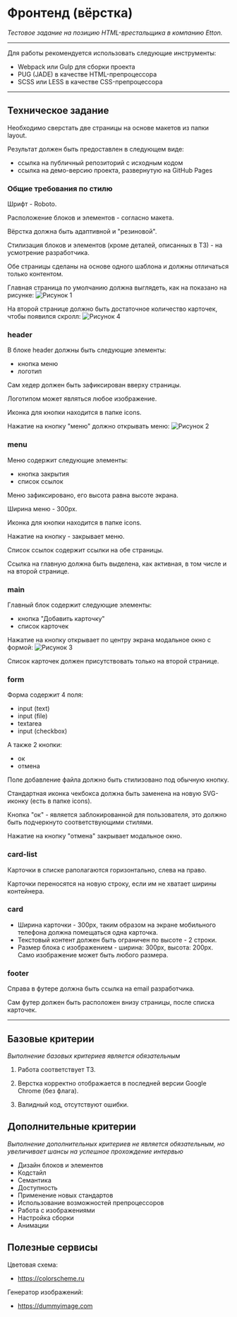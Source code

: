 # Фронтенд (вёрстка)
*Тестовое задание на позицию HTML-врестальщика в компанию Etton.*
____
Для работы рекомендуется использовать следующие инструменты:

- Webpack или Gulp для сборки проекта
- PUG (JADE) в качестве HTML-препроцессора
- SCSS или LESS в качестве CSS-препроцессора 
____

## Техническое задание

Необходимо сверстать две страницы на основе макетов из папки layout.

Результат должен быть предоставлен в следующем виде:
- ссылка на публичный репозиторий с исходным кодом
- ссылка на демо-версию проекта, развернутую на GitHub Pages

### Общие требования по стилю

Шрифт - Roboto.

Расположение блоков и элементов - согласно макета.

Вёрстка должна быть адаптивной и "резиновой".

Стилизация блоков и элементов (кроме деталей, описанных в ТЗ) - на усмотрение разработчика. 

Обе страницы сделаны на основе одного шаблона и должны отличаться только контентом.

Главная страница по умолчанию должна выглядеть, как на показано на рисунке:
![Рисунок 1](https://raw.githubusercontent.com/against-v/test-task-frontend/master/layout/1.png "Рисунок 1")

На второй странице должно быть достаточное количество карточек, чтобы появился скролл:
![Рисунок 4](https://raw.githubusercontent.com/against-v/test-task-frontend/master/layout/4.png "Рисунок 4")


### header

В блоке header должны быть следующие элементы:
- кнопка меню
- логотип
 
Сам хедер должен быть зафиксирован вверху страницы.

Логотипом может являться любое изображение.

Иконка для кнопки находится в папке icons.

Нажатие на кнопку "меню" должно открывать меню:
![Рисунок 2](https://raw.githubusercontent.com/against-v/test-task-frontend/master/layout/2.png "Рисунок 2")


### menu

Меню содержит следующие элементы:
- кнопка закрытия
- список ссылок

Меню зафиксировано, его высота равна высоте экрана.

Ширина меню - 300px.

Иконка для кнопки находится в папке icons.

Нажатие на кнопку - закрывает меню.

Список ссылок содержит ссылки на обе страницы. 

Ссылка на главную должна быть выделена, как активная, в том числе и на второй странице.


### main

Главный блок содержит следующие элементы:
- кнопка "Добавить карточку"
- список карточек

Нажатие на кнопку открывает по центру экрана модальное окно с формой:
![Рисунок 3](https://raw.githubusercontent.com/against-v/test-task-frontend/master/layout/3.png "Рисунок 3")

Список карточек должен присутствовать только на второй странице.

### form

 Форма содержит 4 поля:
 - input (text)
 - input (file)
 - textarea
 - input (checkbox)
 
 А также 2 кнопки:
 - ок
 - отмена
 
Поле добавление файла должно быть стилизовано под обычную кнопку.

Стандартная иконка чекбокса должна быть заменена на новую SVG-иконку (есть в папке icons).

Кнопка "ок" - является заблокированной для пользователя, это должно быть подчеркнуто соответствующими стилями.

Нажатие на кнопку "отмена" закрывает модальное окно.
 

### card-list

Карточки в списке раполагаются горизонтально, слева на право.

Карточки переносятся на новую строку, если им не хватает ширины контейнера.

### card

- Ширина карточки - 300px, таким образом на экране мобильного телефона должна помещаться одна карточка.
- Текстовый контент должен быть ограничен по высоте - 2 строки.
- Размер блока с изображением - ширина: 300px, высота: 200px. Само изображение может быть любого размера.

### footer

Справа в футере должна быть ссылка на email разработчика.

Сам футер должен быть расположен внизу страницы, после списка карточек.

____

## Базовые критерии
*Выполнение базовых критериев является обязательным*

1) Работа соответствует ТЗ.

2) Верстка корректно отображается в последней версии Google Chrome (без флага).

3) Валидный код, отсутствуют ошибки.

## Дополнительные критерии
*Выполнение дополнительных критериев не является обязательным, но увеличивает шансы на успешное прохождение интервью*

- Дизайн блоков и элементов
- Кодстайл
- Семантика
- Доступность
- Применение новых стандартов
- Использование возможностей препроцессоров
- Работа с изображениями
- Настройка сборки
- Анимации

## Полезные сервисы

Цветовая схема:
- https://colorscheme.ru

Генератор изображений:
- https://dummyimage.com
